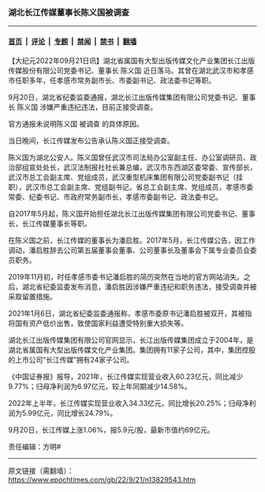 ### 湖北长江传媒董事长陈义国被调查

---

#### [首页](../../../..?n13829543) &nbsp;|&nbsp; [评论](../../../../../epoch-comment?n13829543) &nbsp;|&nbsp; [专题](../../../../../epoch-special?n13829543) &nbsp;|&nbsp; [禁闻](../../../../../epoch-news?n13829543) &nbsp;|&nbsp; [禁书](../../../../../books?n13829543) &nbsp;|&nbsp; [翻墙](https://github.com/gfw-breaker/nogfw/blob/master/README.md?n13829543)


<div class="post_content" id="artbody" itemprop="articleBody">
 <!-- article content begin -->
 <p>
  【大纪元2022年09月21日讯】湖北省属国有大型出版传媒文化产业集团长江出版传媒股份有限公司党委书记、董事长
  <ok href="https://www.epochtimes.com/gb/tag/%E9%99%88%E4%B9%89%E5%9B%BD.html">
   陈义国
  </ok>
  近日落马。其曾在湖北武汉市和孝感市任职多年，任孝感市常务副市长、市委副书记、政法委书记等职。
 </p>
 <p>
  9月20日，湖北省纪委监委通报，湖北长江出版传媒集团有限公司党委书记、董事长
  <ok href="https://www.epochtimes.com/gb/tag/%E9%99%88%E4%B9%89%E5%9B%BD.html">
   陈义国
  </ok>
  涉嫌严重违纪违法，目前正接受调查。
 </p>
 <p>
  官方通报未说明陈义国
  <ok href="https://www.epochtimes.com/gb/tag/%E8%A2%AB%E8%B0%83%E6%9F%A5.html">
   被调查
  </ok>
  的具体原因。
 </p>
 <p>
  当日晚间，长江传媒发布公告承认陈义国正接受调查。
 </p>
 <p>
  陈义国为湖北公安人。陈义国曾任武汉市司法局办公室副主任、办公室调研员、政治部组宣处处长，武汉法制报社社长兼总编，武汉市东西湖区委常委、宣传部长，武汉市总工会副主席、党组成员，武汉重型机床集团有限公司党委副书记（挂职），武汉市总工会副主席、党组副书记，省总工会副主席、党组成员，孝感市委常委、纪委书记、市政府常务副市长，孝感市委副书记、政法委书记。
 </p>
 <p>
  自2017年5月起，陈义国开始担任湖北长江出版传媒集团有限公司党委书记、董事长，长江传媒董事长等职。
 </p>
 <p>
  在陈义国之前，长江传媒的董事长为潘启胜。2017年5月，长江传媒公告，因工作调动，潘启胜辞去公司第五届董事会董事、公司董事长及董事会下属专业委员会委员职务。
 </p>
 <p>
  2019年11月初，时任孝感市委书记潘启胜的简历突然在当地的官方网站消失。之后，湖北省纪委监委发布消息，潘启胜因涉嫌严重违纪和职务违法，接受调查并被采取留置措施。
 </p>
 <p>
  2021年1月6日，湖北省纪委监委通报称，孝感市委原书记潘启胜被双开，其被指将国有资产低价出售，致使国家利益遭受特别重大损失等。
 </p>
 <p>
  湖北长江出版传媒集团有限公司官网显示，长江出版传媒集团成立于2004年，是湖北省属国有大型出版传媒文化产业集团。集团拥有11家子公司，其中，集团控股的上市公司“长江传媒”拥有24家子公司。
 </p>
 <p>
  《中国证券报》报导，2021年，长江传媒实现营业收入60.23亿元，同比减少9.77%；归母净利润为6.97亿元，较上年同期减少14.58%。
 </p>
 <p>
  2022年上半年，长江传媒实现营业收入34.33亿元，同比增长20.25%；归母净利润为5.99亿元，同比增长24.79%。
 </p>
 <p>
  9月20日，长江传媒上涨1.06%，报5.9元/股，最新市值约69亿元。
 </p>
 <p>
  责任编辑：方明#
 </p>
 <!-- article content end -->
 <div id="below_article_ad">
 </div>
</div>


---

原文链接（需翻墙）：https://www.epochtimes.com/gb/22/9/21/n13829543.htm